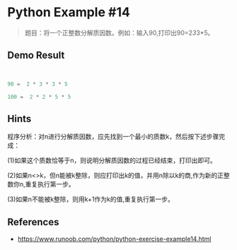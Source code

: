# Python Example #14

> 题目：将一个正整数分解质因数。例如：输入90,打印出90=2*3*3*5。

## Demo Result

```python

90 =  2 * 3 * 3 * 5
100 =  2 * 2 * 5 * 5
```

## Hints

程序分析：对n进行分解质因数，应先找到一个最小的质数k，然后按下述步骤完成：
(1)如果这个质数恰等于n，则说明分解质因数的过程已经结束，打印出即可。
(2)如果n<>k，但n能被k整除，则应打印出k的值，并用n除以k的商,作为新的正整数你n,重复执行第一步。
(3)如果n不能被k整除，则用k+1作为k的值,重复执行第一步。

## References

- <https://www.runoob.com/python/python-exercise-example14.html>

